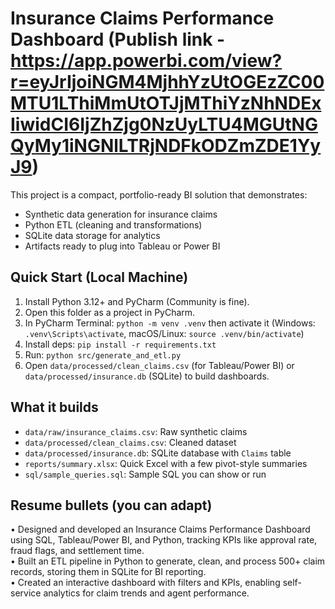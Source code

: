 # Insurance Claims Performance Dashboard (Publish link -https://app.powerbi.com/view?r=eyJrIjoiNGM4MjhhYzUtOGEzZC00MTU1LThiMmUtOTJjMThiYzNhNDExIiwidCI6IjZhZjg0NzUyLTU4MGUtNGQyMy1iNGNlLTRjNDFkODZmZDE1YyJ9)

This project is a compact, portfolio-ready BI solution that demonstrates:
- Synthetic data generation for insurance claims
- Python ETL (cleaning and transformations)
- SQLite data storage for analytics
- Artifacts ready to plug into Tableau or Power BI

## Quick Start (Local Machine)
1) Install Python 3.12+ and PyCharm (Community is fine).
2) Open this folder as a project in PyCharm.
3) In PyCharm Terminal: `python -m venv .venv` then activate it (Windows: `.venv\Scripts\activate`, macOS/Linux: `source .venv/bin/activate`)
4) Install deps: `pip install -r requirements.txt`
5) Run: `python src/generate_and_etl.py`
6) Open `data/processed/clean_claims.csv` (for Tableau/Power BI) or `data/processed/insurance.db` (SQLite) to build dashboards.

## What it builds
- `data/raw/insurance_claims.csv`: Raw synthetic claims
- `data/processed/clean_claims.csv`: Cleaned dataset
- `data/processed/insurance.db`: SQLite database with `Claims` table
- `reports/summary.xlsx`: Quick Excel with a few pivot-style summaries
- `sql/sample_queries.sql`: Sample SQL you can show or run

## Resume bullets (you can adapt)
• Designed and developed an Insurance Claims Performance Dashboard using SQL, Tableau/Power BI, and Python, tracking KPIs like approval rate, fraud flags, and settlement time.  
• Built an ETL pipeline in Python to generate, clean, and process 500+ claim records, storing them in SQLite for BI reporting.  
• Created an interactive dashboard with filters and KPIs, enabling self-service analytics for claim trends and agent performance.

